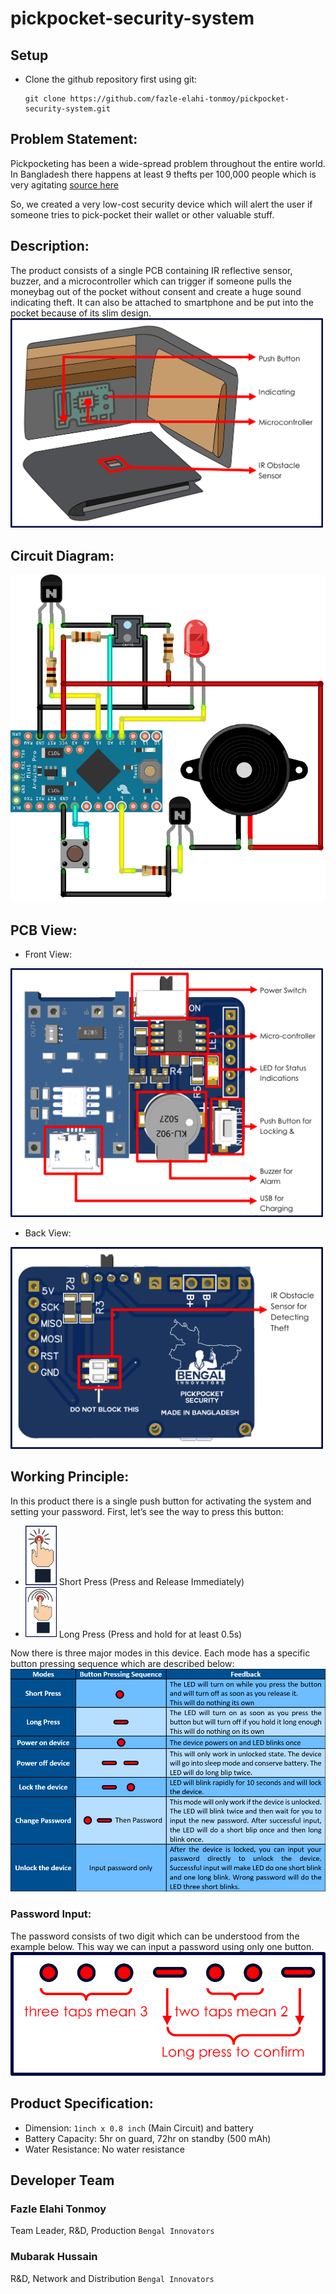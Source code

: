 # pickpocket-security-system

## Setup

- Clone the github repository first using git:

  ```
  git clone https://github.com/fazle-elahi-tonmoy/pickpocket-security-system.git
  ```


## Problem Statement:
Pickpocketing has been a wide-spread problem throughout the entire world. In Bangladesh there happens at least 9 thefts per 100,000 people which is very agitating <a href = "https://www.theglobaleconomy.com/Bangladesh/theft/"> source here </a>

So, we created a very low-cost security device which will alert the user if someone tries to pick-pocket their wallet or other valuable stuff. 

## Description:
The product consists of a single PCB containing IR reflective sensor, buzzer, and a microcontroller which can trigger if someone pulls the moneybag out of the pocket without consent and create a huge sound indicating theft. 
It can also be attached to smartphone and be put into the pocket because of its slim design. 
<img src="circuit/System View.png" width="500">


## Circuit Diagram:

<img src="circuit/Circuit Diagram.png" width="auto">

## PCB View:
  - Front View:
  <img src="circuit/PCB Front View.png" width="500" >

  - Back View:
  <img src="circuit/PCB Back View.png" width="500" >

## Working Principle:
  In this product there is a single push button for activating the system and setting your password. First, let’s see the way to press this button:
  
  - <img src="img/Short Press.png" width="50" > Short Press (Press and Release Immediately)
  - <img src="img/Long Press.png" width="50" > Long Press (Press and hold for at least 0.5s)

  Now there is three major modes in this device. Each mode has a specific button pressing sequence which are described below:
  <img src="img/Mode Table.png" width="auto" >
  
  ### Password Input: 
  The password consists of two digit which can be understood from the example below. This way we can input a password using only one button.
  <img src="img/Password Input.png" width="auto" >

## Product Specification:
  - Dimension:  `1inch x 0.8 inch` (Main Circuit) and battery
  - Battery Capacity: 5hr on guard, 72hr on standby (500 mAh)
  - Water Resistance: No water resistance

## Developer Team

  ### Fazle Elahi Tonmoy
  Team Leader, R&D, Production 
    `Bengal Innovators`

  ### Mubarak Hussain
  R&D, Network and Distribution
    `Bengal Innovators`





